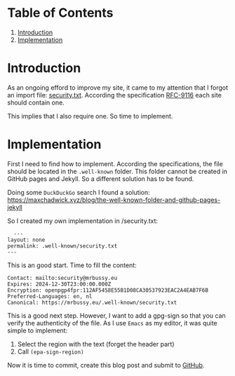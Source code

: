 
# Table of Contents

1.  [Introduction](#orgfe91bd7)
2.  [Implementation](#org8885e52)



<a id="orgfe91bd7"></a>

# Introduction

As an ongoing efford to improve my site, it came to my attention that I forgot an import file: [security.txt](https://mrbussy.eu/.well-known/security.txt). According the specification [RFC-9116](https://www.rfc-editor.org/rfc/rfc9116) each site should contain one.  

This implies that  I also require one. So time to implement.  


<a id="org8885e52"></a>

# Implementation

First I need to find how to implement. According the specifications, the file should be located in the `.well-known` folder. This folder cannot be created in GitHub pages and Jekyll. So a different solution has to be found.  

Doing some `DuckDuckGo` search I found a solution: <https://maxchadwick.xyz/blog/the-well-known-folder-and-github-pages-jekyll>  

So I created my own implementation in /security.txt:  

```
  ---
layout: none
permalink: .well-known/security.txt
---

```

This is an good start. Time to fill the content:  

```
Contact: mailto:security@mrbussy.eu
Expires: 2024-12-30T23:00:00.000Z
Encryption: openpgp4fpr:112AF5458E55B1D08CA30537923EAC2A4EAB7F6B
Preferred-Languages: en, nl
Canonical: https://mrbussy.eu/.well-known/security.txt

```

This is a good next step. However, I want to add a gpg-sign so that you can verify the authenticity of the file. As I use `Emacs` as my editor, it was quite simple to implement:  

1.  Select the region with the text (forget the header part)
2.  Call `(epa-sign-region)`

Now it is time to commit, create this blog post and submit to [GitHub](https://github.com/mrbussy/mrbussy.github.io).  

